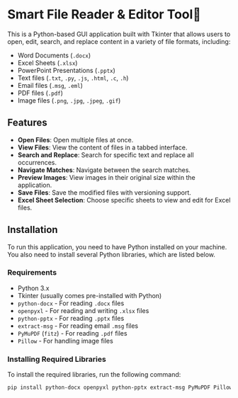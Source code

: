 # Smart File Reader & Editor Tool🔎

This is a Python-based GUI application built with Tkinter that allows users to open, edit, search, and replace content in a variety of file formats, including:

- Word Documents (`.docx`)
- Excel Sheets (`.xlsx`)
- PowerPoint Presentations (`.pptx`)
- Text files (`.txt`, `.py`, `.js`, `.html`, `.c`, `.h`)
- Email files (`.msg`, `.eml`)
- PDF files (`.pdf`)
- Image files (`.png`, `.jpg`, `.jpeg`, `.gif`)

## Features

- **Open Files**: Open multiple files at once.
- **View Files**: View the content of files in a tabbed interface.
- **Search and Replace**: Search for specific text and replace all occurrences.
- **Navigate Matches**: Navigate between the search matches.
- **Preview Images**: View images in their original size within the application.
- **Save Files**: Save the modified files with versioning support.
- **Excel Sheet Selection**: Choose specific sheets to view and edit for Excel files.

## Installation

To run this application, you need to have Python installed on your machine. You also need to install several Python libraries, which are listed below.

### Requirements

- Python 3.x
- Tkinter (usually comes pre-installed with Python)
- `python-docx` - For reading `.docx` files
- `openpyxl` - For reading and writing `.xlsx` files
- `python-pptx` - For reading `.pptx` files
- `extract-msg` - For reading email `.msg` files
- `PyMuPDF` (`fitz`) - For reading `.pdf` files
- `Pillow` - For handling image files

### Installing Required Libraries

To install the required libraries, run the following command:

```bash
pip install python-docx openpyxl python-pptx extract-msg PyMuPDF Pillow
